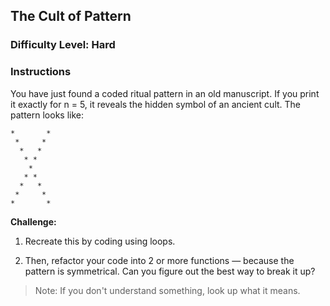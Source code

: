 ## The Cult of Pattern

### Difficulty Level: Hard

### Instructions
You have just found a coded ritual pattern in an old manuscript. If you print it exactly for n = 5, it reveals the hidden symbol of an ancient cult.
The pattern looks like:

```
*       *
 *     * 
  *   *  
   * *   
    *    
   * *   
  *   *  
 *     * 
*       *
```

**Challenge:**
1. Recreate this by coding using loops.

2. Then, refactor your code into 2 or more functions — because the pattern is symmetrical. Can you figure out the best way to break it up?

> Note: If you don't understand something, look up what it means.

